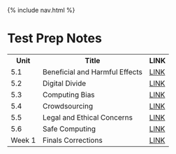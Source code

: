 {% include nav.html %}

# Test Prep Notes
<table>
  <tr>
    <th>Unit</th>
    <th>Title</th>
    <th>LINK</th>
  </tr>
  <tr>
    <td>5.1</td>
    <td>Beneficial and Harmful Effects</td>
    <td><a href="https://aaditgupta21.github.io/csp-notes/prep/5.1-5.2">LINK</a></td>
  </tr>
  <tr>
    <td>5.2</td>
    <td>Digital Divide</td>
    <td><a href="https://aaditgupta21.github.io/csp-notes/prep/5.1-5.2">LINK</a></td>
  </tr>
  <tr>
    <td>5.3</td>
    <td>Computing Bias</td>
    <td><a href="https://aaditgupta21.github.io/csp-notes/prep/5.3-5.4">LINK</a></td>
  </tr>
  <tr>
    <td>5.4</td>
    <td>Crowdsourcing</td>
    <td><a href="https://aaditgupta21.github.io/csp-notes/prep/5.3-5.4">LINK</a></td>
  </tr>
  <tr>
    <td>5.5</td>
    <td>Legal and Ethical Concerns</td>
    <td><a href="https://aaditgupta21.github.io/csp-notes/prep/5.5-5.6">LINK</a></td>
  </tr>
  <tr>
    <td>5.6</td>
    <td>Safe Computing</td>
    <td><a href="https://aaditgupta21.github.io/csp-notes/prep/5.5-5.6">LINK</a></td>
  </tr>
  <tr>
    <td>Week 1 </td>
    <td>Finals Corrections</td>
    <td><a href="https://aaditgupta21.github.io/csp-notes/prep/final1">LINK</a></td>
  </tr>
</table>


